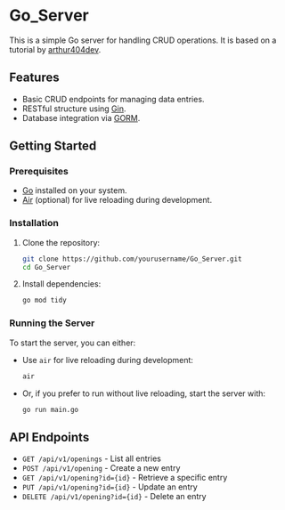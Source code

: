 # Go_Server

This is a simple Go server for handling CRUD operations. It is based on a tutorial by [arthur404dev](https://github.com/arthur404dev).

## Features
- Basic CRUD endpoints for managing data entries.
- RESTful structure using [Gin](https://github.com/gin-gonic/gin).
- Database integration via [GORM](https://gorm.io/).

## Getting Started

### Prerequisites
- [Go](https://golang.org/) installed on your system.
- [Air](https://github.com/cosmtrek/air) (optional) for live reloading during development.

### Installation
1. Clone the repository:
    ```bash
    git clone https://github.com/yourusername/Go_Server.git
    cd Go_Server
    ```
2. Install dependencies:
    ```bash
    go mod tidy
    ```

### Running the Server
To start the server, you can either:
- Use `air` for live reloading during development:
    ```bash
    air
    ```
- Or, if you prefer to run without live reloading, start the server with:
    ```bash
    go run main.go
    ```

## API Endpoints
- `GET /api/v1/openings` - List all entries
- `POST /api/v1/opening` - Create a new entry
- `GET /api/v1/opening?id={id}` - Retrieve a specific entry
- `PUT /api/v1/opening?id={id}` - Update an entry
- `DELETE /api/v1/opening?id={id}` - Delete an entry
